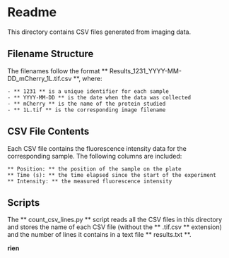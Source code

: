 # Readme

This directory contains CSV files generated from imaging data.

## Filename Structure

The filenames follow the format ** Results_1231_YYYY-MM-DD_mCherry_1L.tif.csv **, where:

	- ** 1231 ** is a unique identifier for each sample
	- ** YYYY-MM-DD ** is the date when the data was collected
	- ** mCherry ** is the name of the protein studied
	- ** 1L.tif ** is the corresponding image filename

## CSV File Contents

Each CSV file contains the fluorescence intensity data for the corresponding sample. The following columns are included:

	** Position: ** the position of the sample on the plate
	** Time (s): ** the time elapsed since the start of the experiment
	** Intensity: ** the measured fluorescence intensity

## Scripts

The ** count_csv_lines.py ** script reads all the CSV files in this directory and stores the name of each CSV file (without the ** .tif.csv ** extension) and the number of lines it contains in a text file ** results.txt **.

**rien**

